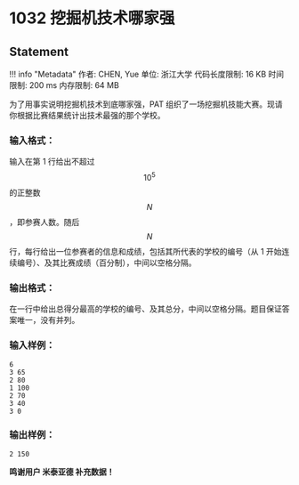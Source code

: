 
# 1032 挖掘机技术哪家强

## Statement

!!! info "Metadata"
    作者: CHEN, Yue
    单位: 浙江大学
    代码长度限制: 16 KB
    时间限制: 200 ms
    内存限制: 64 MB

为了用事实说明挖掘机技术到底哪家强，PAT 组织了一场挖掘机技能大赛。现请你根据比赛结果统计出技术最强的那个学校。

### 输入格式：

输入在第 1 行给出不超过 $$10^5$$ 的正整数 $$N$$，即参赛人数。随后 $$N$$ 行，每行给出一位参赛者的信息和成绩，包括其所代表的学校的编号（从 1 开始连续编号）、及其比赛成绩（百分制），中间以空格分隔。

### 输出格式：

在一行中给出总得分最高的学校的编号、及其总分，中间以空格分隔。题目保证答案唯一，没有并列。

### 输入样例：
```plaintext
6
3 65
2 80
1 100
2 70
3 40
3 0

```

### 输出样例：
```plaintext
2 150

```

**鸣谢用户 米泰亚德 补充数据！**

